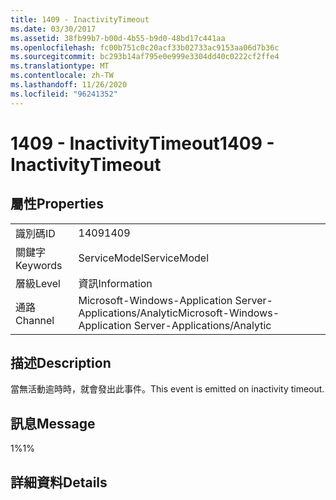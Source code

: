 ```yaml
---
title: 1409 - InactivityTimeout
ms.date: 03/30/2017
ms.assetid: 38fb99b7-b00d-4b55-b9d0-48bd17c441aa
ms.openlocfilehash: fc00b751c0c20acf33b02733ac9153aa06d7b36c
ms.sourcegitcommit: bc293b14af795e0e999e3304dd40c0222cf2ffe4
ms.translationtype: MT
ms.contentlocale: zh-TW
ms.lasthandoff: 11/26/2020
ms.locfileid: "96241352"
---
```

# <a name="1409---inactivitytimeout"></a><span data-ttu-id="65a3f-102">1409 - InactivityTimeout</span><span class="sxs-lookup"><span data-stu-id="65a3f-102">1409 - InactivityTimeout</span></span>

## <a name="properties"></a><span data-ttu-id="65a3f-103">屬性</span><span class="sxs-lookup"><span data-stu-id="65a3f-103">Properties</span></span>  
  
|||  
|-|-|  
|<span data-ttu-id="65a3f-104">識別碼</span><span class="sxs-lookup"><span data-stu-id="65a3f-104">ID</span></span>|<span data-ttu-id="65a3f-105">1409</span><span class="sxs-lookup"><span data-stu-id="65a3f-105">1409</span></span>|  
|<span data-ttu-id="65a3f-106">關鍵字</span><span class="sxs-lookup"><span data-stu-id="65a3f-106">Keywords</span></span>|<span data-ttu-id="65a3f-107">ServiceModel</span><span class="sxs-lookup"><span data-stu-id="65a3f-107">ServiceModel</span></span>|  
|<span data-ttu-id="65a3f-108">層級</span><span class="sxs-lookup"><span data-stu-id="65a3f-108">Level</span></span>|<span data-ttu-id="65a3f-109">資訊</span><span class="sxs-lookup"><span data-stu-id="65a3f-109">Information</span></span>|  
|<span data-ttu-id="65a3f-110">通路</span><span class="sxs-lookup"><span data-stu-id="65a3f-110">Channel</span></span>|<span data-ttu-id="65a3f-111">Microsoft-Windows-Application Server-Applications/Analytic</span><span class="sxs-lookup"><span data-stu-id="65a3f-111">Microsoft-Windows-Application Server-Applications/Analytic</span></span>|  
  
## <a name="description"></a><span data-ttu-id="65a3f-112">描述</span><span class="sxs-lookup"><span data-stu-id="65a3f-112">Description</span></span>  

 <span data-ttu-id="65a3f-113">當無活動逾時時，就會發出此事件。</span><span class="sxs-lookup"><span data-stu-id="65a3f-113">This event is emitted on inactivity timeout.</span></span>  
  
## <a name="message"></a><span data-ttu-id="65a3f-114">訊息</span><span class="sxs-lookup"><span data-stu-id="65a3f-114">Message</span></span>  

 <span data-ttu-id="65a3f-115">1%</span><span class="sxs-lookup"><span data-stu-id="65a3f-115">1%</span></span>  
  
## <a name="details"></a><span data-ttu-id="65a3f-116">詳細資料</span><span class="sxs-lookup"><span data-stu-id="65a3f-116">Details</span></span>
